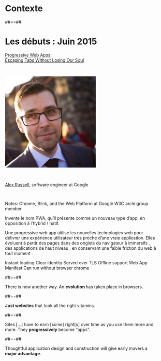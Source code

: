 <!-- .slide: class="transition-white fire-bg-blue fire-specific-slide" data-background="css/theme/legacy/images/background_blue.png" -->

# Contexte

##==##

# Les débuts : Juin 2015

<p class="center">

[Progressive Web Apps:<br> Escaping Tabs Without Losing Our Soul](https://infrequently.org/2015/06/progressive-apps-escaping-tabs-without-losing-our-soul/)

</p>

<br>

![center w-500](./assets/images/alex_russel.png)

<br>

<p class="center">

[Alex Russell](https://infrequently.org/about-me/), software engineer at Google

</p>

<br>

Notes:
Chrome, Blink, and the Web Platform at Google
W3C archi group member

Invente le nom PWA, qu’il présente comme un nouveau type d’app, en opposition à l’hybrid / natif.

Une progressive web app utilise les nouvelles technologies web pour délivrer une expérience utilisateur très proche d’une vraie application. Elles évoluent à partir des pages dans des onglets du navigateur à immersifs , des applications de haut niveau , en conservant une faible friction du web à tout moment .

Instant loading
Clear identity
Served over TLS
Offline support
Web App Manifest
Can run without browser chrome

##==##

<!-- .slide: class="quote" -->

There is now another way. An **evolution** has taken place in browsers.
<!-- .element: class="quotation center" -->

##==##

<!-- .slide: class="quote" -->

**Just websites** that took all the right vitamins.
<!-- .element: class="quotation" -->


##==##

<!-- .slide: class="quote" -->

Sites [...] have to earn [some] right[s] over time as you use them more and more. They **progressively** become “apps”.
<!-- .element: class="quotation" -->


##==##

<!-- .slide: class="quote" -->

Thoughtful application design and construction will give early movers a **major advantage**.
<!-- .element: class="quotation" -->
